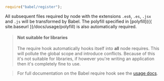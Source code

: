 ```javascript
require("babel/register");
```

All subsequent files required by node with the extensions `.es6`, `.es`, `.jsx` and `.js` will be transformed by Babel. The polyfill specified in [polyfill]({{ site.baseurl }}/docs/usage/polyfill) is also automatically required.

<blockquote class="babel-callout babel-callout-warning">
  <h4>Not suitable for libraries</h4>
  <p>
    The require hook automatically hooks itself into <strong>all</strong> node requires. This will pollute the global scope and introduce conflicts. Because of this it's not suitable for libraries, if however you're writing an application then it's completely fine to use.
  </p>
</blockquote>

<blockquote class="babel-callout babel-callout-info">
  <p>
    For full documentation on the Babel require hook see the <a href={{ "/docs/usage/require/" | prepend: site.baseurl }}>usage docs</a>.
  </p>
</blockquote>
